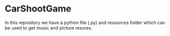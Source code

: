 # CarShootGame
In this repository we have a python file (.py) and resources folder which can be used to get music and picture resures.
